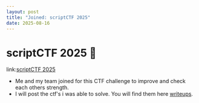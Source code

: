 ```yaml
---
layout: post
title: "Joined: scriptCTF 2025"
date: 2025-08-16
---
```

# scriptCTF 2025 🚩
link:[scriptCTF 2025](https://ctf.scriptsorcerers.xyz/)
- Me and my team joined for this CTF challenge to improve and check each others strength.
- I will post the ctf's i was able to solve. You will find them here <a href="/writeups">writeups</a>.
